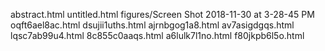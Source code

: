 abstract.html
untitled.html
figures/Screen Shot 2018-11-30 at 3-28-45 PM
oqft6ael8ac.html
dsujii1uths.html
ajrnbgog1a8.html
av7asigdgqs.html
lqsc7ab99u4.html
8c855c0aaqs.html
a6lulk7l1no.html
f80jkpb6l5o.html
